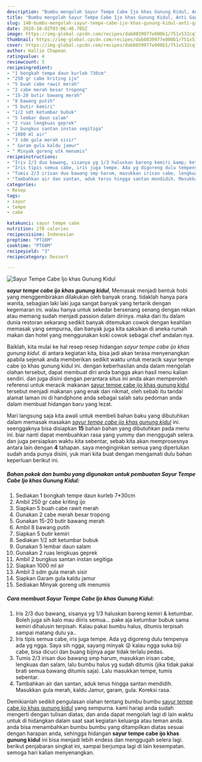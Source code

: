 ```yaml
---
description: "Bumbu mengolah Sayur Tempe Cabe Ijo khas Gunung Kidul, Anti Gagal"
title: "Bumbu mengolah Sayur Tempe Cabe Ijo khas Gunung Kidul, Anti Gagal"
slug: 140-bumbu-mengolah-sayur-tempe-cabe-ijo-khas-gunung-kidul-anti-gagal
date: 2020-10-02T03:06:46.705Z
image: https://img-global.cpcdn.com/recipes/dab8039977e000b1/751x532cq70/sayur-tempe-cabe-ijo-khas-gunung-kidul-foto-resep-utama.jpg
thumbnail: https://img-global.cpcdn.com/recipes/dab8039977e000b1/751x532cq70/sayur-tempe-cabe-ijo-khas-gunung-kidul-foto-resep-utama.jpg
cover: https://img-global.cpcdn.com/recipes/dab8039977e000b1/751x532cq70/sayur-tempe-cabe-ijo-khas-gunung-kidul-foto-resep-utama.jpg
author: Hallie Chapman
ratingvalue: 4
reviewcount: 5
recipeingredient:
- "1 bongkah tempe daun kurleb 730cm"
- "250 gr cabe kriting ijo"
- "5 buah cabe rawit merah"
- "2 cabe merah besar tropong"
- "15-20 butir bawang merah"
- "8 bawang putih"
- "5 butir kemiri"
- "1/2 sdt ketumbar bubuk"
- "5 lembar daun salam"
- "2 ruas lengkuas geprek"
- "2 bungkus santan instan segitiga"
- "1000 ml air"
- "3 sdm gula merah sisir"
- " Garam gula kaldu jamur"
- " Minyak goreng utk menumis"
recipeinstructions:
- "Iris 2/3 duo bawang, sisanya yg 1/3 haluskan bareng kemiri &amp; ketumbar. Boleh juga sih kalo mau diiris semua... pake aja ketumbar bubuk sama kemiri dihalusin terpisah. Kalau pakai bumbu halus, ditumis terpisah sampai matang dulu ya.."
- "Iris tipis semua cabe, iris juga tempe. Ada yg digoreng dulu tempenya ada yg ngga. Saya sih ngga, sayang minyak 😜 kalau ngga suka biji cabe, bisa dicuci dan buang bijinya agar tidak terlalu pedas."
- "Tumis 2/3 irisan duo bawang smp harum, masukkan irisan cabe, lengkuas dan salam, lalu bumbu halus yg sudah ditumis (jika tidak pakai brati semua bawang ditumis saja). Lalu masukkan tempe, tumis sebentar."
- "Tambahkan air dan santan, aduk terus hingga santan mendidih. Masukkan gula merah, kaldu Jamur, garam, gula. Koreksi rasa."
categories:
- Resep
tags:
- sayur
- tempe
- cabe

katakunci: sayur tempe cabe 
nutrition: 278 calories
recipecuisine: Indonesian
preptime: "PT16M"
cooktime: "PT60M"
recipeyield: "3"
recipecategory: Dessert

---
```



![Sayur Tempe Cabe Ijo khas Gunung Kidul](https://img-global.cpcdn.com/recipes/dab8039977e000b1/751x532cq70/sayur-tempe-cabe-ijo-khas-gunung-kidul-foto-resep-utama.jpg)

<b><i>sayur tempe cabe ijo khas gunung kidul</i></b>, Memasak menjadi bentuk hobi yang menggembirakan dilakukan oleh banyak orang. tidaklah hanya para wanita, sebagian laki laki juga sangat banyak yang tertarik dengan kegemaran ini. walau hanya untuk sekedar bersenang senang dengan rekan atau memang sudah menjadi passion dalam dirinya. maka dari itu dalam dunia restoran sekarang sedikit banyak ditemukan cowok dengan keahlian memasak yang sempurna, dan banyak juga kita saksikan di aneka rumah makan dan hotel yang menggunakan koki cowok sebagai chef andalan nya.

Baiklah, kita mulai ke hal resep resep hidangan <i>sayur tempe cabe ijo khas gunung kidul</i>. di antara kegiatan kita, bisa jadi akan terasa menyenangkan apabila sejenak anda memberikan sedikit waktu untuk meracik sayur tempe cabe ijo khas gunung kidul ini. dengan keberhasilan anda dalam mengolah olahan tersebut, dapat membuat diri anda bangga akan hasil menu kalian sendiri. dan juga disini dengan perantara situs ini anda akan memperoleh referensi untuk meracik makanan <u>sayur tempe cabe ijo khas gunung kidul</u> tersebut menjadi makanan yang enak dan nikmat, oleh sebab itu tandai alamat laman ini di handphone anda sebagai salah satu pedoman anda dalam membuat hidangan baru yang lezat.




Mari langsung saja kita awali untuk membeli bahan baku yang dibutuhkan dalam memasak masakan <u><i>sayur tempe cabe ijo khas gunung kidul</i></u> ini. seenggaknya bisa disiapkan <b>15</b> bahan bahan yang dibutuhkan pada menu ini. biar nanti dapat membuahkan rasa yang yummy dan menggugah selera. dan juga persiapkan waktu kita sebentar, sebab kita akan memprosesnya antara lain dengan <b>4</b> tahapan. saya menginginkan semua yang diperlukan sudah anda punya disini, yuk mari kita buat dengan mengamati dulu bahan keperluan berikut ini.

<!--inarticleads1-->

##### Bahan pokok dan bumbu yang digunakan untuk pembuatan Sayur Tempe Cabe Ijo khas Gunung Kidul:

1. Sediakan 1 bongkah tempe daun kurleb 7*30cm
1. Ambil 250 gr cabe kriting ijo
1. Siapkan 5 buah cabe rawit merah
1. Gunakan 2 cabe merah besar tropong
1. Gunakan 15-20 butir bawang merah
1. Ambil 8 bawang putih
1. Siapkan 5 butir kemiri
1. Sediakan 1/2 sdt ketumbar bubuk
1. Gunakan 5 lembar daun salam
1. Gunakan 2 ruas lengkuas geprek
1. Ambil 2 bungkus santan instan segitiga
1. Siapkan 1000 ml air
1. Ambil 3 sdm gula merah sisir
1. Siapkan  Garam gula kaldu jamur
1. Sediakan  Minyak goreng utk menumis




<!--inarticleads2-->

##### Cara membuat Sayur Tempe Cabe Ijo khas Gunung Kidul:

1. Iris 2/3 duo bawang, sisanya yg 1/3 haluskan bareng kemiri &amp; ketumbar. Boleh juga sih kalo mau diiris semua... pake aja ketumbar bubuk sama kemiri dihalusin terpisah. Kalau pakai bumbu halus, ditumis terpisah sampai matang dulu ya..
1. Iris tipis semua cabe, iris juga tempe. Ada yg digoreng dulu tempenya ada yg ngga. Saya sih ngga, sayang minyak 😜 kalau ngga suka biji cabe, bisa dicuci dan buang bijinya agar tidak terlalu pedas.
1. Tumis 2/3 irisan duo bawang smp harum, masukkan irisan cabe, lengkuas dan salam, lalu bumbu halus yg sudah ditumis (jika tidak pakai brati semua bawang ditumis saja). Lalu masukkan tempe, tumis sebentar.
1. Tambahkan air dan santan, aduk terus hingga santan mendidih. Masukkan gula merah, kaldu Jamur, garam, gula. Koreksi rasa.




Demikianlah sedikit pengulasan olahan tentang bumbu bumbu <u>sayur tempe cabe ijo khas gunung kidul</u> yang sempurna. kami harap anda sudah mengerti dengan tulisan diatas, dan anda dapat mengolah lagi di lain waktu untuk di hidangkan dalam saat saat kegiatan keluarga atau teman anda. anda bisa menambahkan bumbu bumbu yang ditampilkan diatas sesuai dengan harapan anda, sehingga hidangan <b>sayur tempe cabe ijo khas gunung kidul</b> ini bisa menjadi lebih endess dan menggugah selera lagi. berikut penjabaran singkat ini, sampai berjumpa lagi di lain kesempatan. semoga hari kalian menyenangkan.
